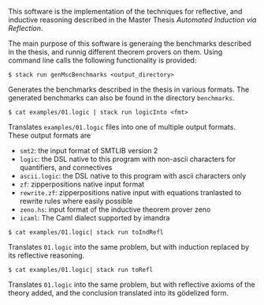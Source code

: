 This software is the implementation of the techniques for reflective, and inductive reasoning described in the Master Thesis *Automated Induction via Reflection*.

The main purpose of this software is generaing the benchmarks described in the thesis, and runnig different theorem provers on them. 
Using command line calls the following functionality is provided:

```
$ stack run genMscBenchmarks <output_directory>
```
Generates the benchmarks described in the thesis in various formats.
The generated benchmarks can also be found in the directory `benchmarks`.


```
$ cat examples/01.logic | stack run logicInto <fmt>
```

Translates `examples/01.logic` files into one of multiple output formats.
These output formats are
* `smt2`: the input format of SMTLIB version 2
* `logic`: the DSL native to this program with non-ascii characters for quantifiers, and connectives
* `ascii.logic`: the DSL native to this program with ascii characters only
* `zf`: zipperpositions native input format
* `rewrite.zf`: zipperpositions native input with equations tranlasted to rewrite rules where easily possible
* `zeno.hs`: input format of the inductive theorem prover zeno
* `icaml`: The Caml dialect supported by imandra



```
$ cat examples/01.logic| stack run toIndRefl
```

Translates `01.logic` into the same problem, but with induction replaced by its reflective reasoning.



```
$ cat examples/01.logic| stack run toRefl
```

Translates `01.logic` into the same problem, but with reflective axioms of the theory added, and the conclusion translated into its gödelized form.
